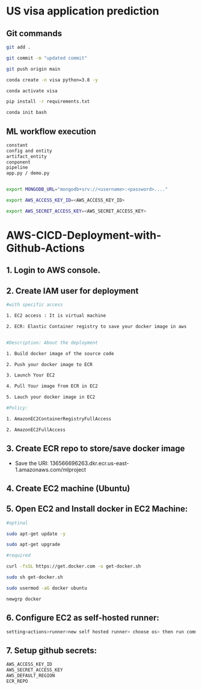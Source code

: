 # US visa application prediction

## Git commands

```bash
git add . 

git commit -m "updated commit"

git push origin main
```

```bash
conda create -n visa python=3.8 -y

conda activate visa
```

```bash
pip install -r requirements.txt
```

```bash
conda init bash
```

## ML workflow execution 

```bash
constant
config and entity
artifact_entity
conponent
pipeline
app.py / demo.py
```

```bash

export MONGODB_URL="mongodb+srv://<username>:<password>...."

export AWS_ACCESS_KEY_ID=<AWS_ACCESS_KEY_ID>

export AWS_SECRET_ACCESS_KEY=<AWS_SECRET_ACCESS_KEY>

```

# AWS-CICD-Deployment-with-Github-Actions

## 1. Login to AWS console.

## 2. Create IAM user for deployment
```bash
#with specific access

1. EC2 access : It is virtual machine

2. ECR: Elastic Container registry to save your docker image in aws


#Description: About the deployment

1. Build docker image of the source code

2. Push your docker image to ECR

3. Launch Your EC2 

4. Pull Your image from ECR in EC2

5. Lauch your docker image in EC2

#Policy:

1. AmazonEC2ContainerRegistryFullAccess

2. AmazonEC2FullAccess
```
## 3. Create ECR repo to store/save docker image
- Save the URI: 136566696263.dkr.ecr.us-east-1.amazonaws.com/mlproject

## 4. Create EC2 machine (Ubuntu)

## 5. Open EC2 and Install docker in EC2 Machine:
```bash
#optinal

sudo apt-get update -y

sudo apt-get upgrade

#required

curl -fsSL https://get.docker.com -o get-docker.sh

sudo sh get-docker.sh

sudo usermod -aG docker ubuntu

newgrp docker
```

## 6. Configure EC2 as self-hosted runner:
```bash
setting>actions>runner>new self hosted runner> choose os> then run command one by one
```

## 7. Setup github secrets:
```bash
AWS_ACCESS_KEY_ID
AWS_SECRET_ACCESS_KEY
AWS_DEFAULT_REGION
ECR_REPO
```